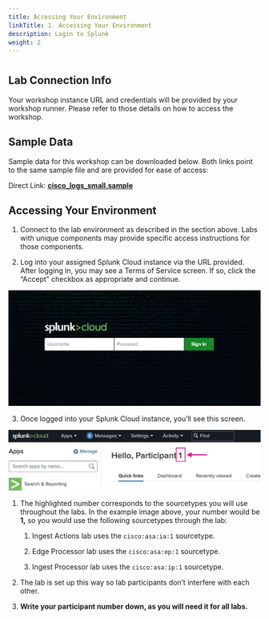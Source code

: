 ```yaml
---
title: Accessing Your Environment
linkTitle: 1. Accessing Your Environment 
description: Login to Splunk
weight: 2
---
```

#

## Lab Connection Info

Your workshop instance URL and credentials will be provided by your workshop runner. Please refer to those details on how to access the workshop.

## Sample Data

Sample data for this workshop can be downloaded below. Both links point to the same sample file and are provided for ease of access:

Direct Link: **[cisco_logs_small.sample](https://drive.google.com/file/d/1Z4naz7aW3jx87SIRjhDMxa6mNVBKW0sQ/view?usp=drive_link)**


## Accessing Your Environment

1.  Connect to the lab environment as described in the section above. Labs with unique components may provide specific access instructions for those components.

2.  Log into your assigned Splunk Cloud instance via the URL provided. After logging in, you may see a Terms of Service screen. If so, click the “Accept” checkbox as appropriate and continue.

![Alt Text](images/image32.jpg)

3.  Once logged into your Splunk Cloud instance, you’ll see this screen.

![Alt Text](images/image23.jpg)

1.  The highlighted number corresponds to the sourcetypes you will use throughout the labs. In the example image above, your number would be **1,** so you would use the following sourcetypes through the lab:

    1.  Ingest Actions lab uses the `cisco:asa:ia:1` sourcetype.

    2.  Edge Processor lab uses the `cisco:asa:ep:1` sourcetype.

    3.  Ingest Processor lab uses the `cisco:asa:ip:1` sourcetype.



4.  The lab is set up this way so lab participants don’t interfere with each other.

5.  **Write your participant number down, as you will need it for all labs.**

